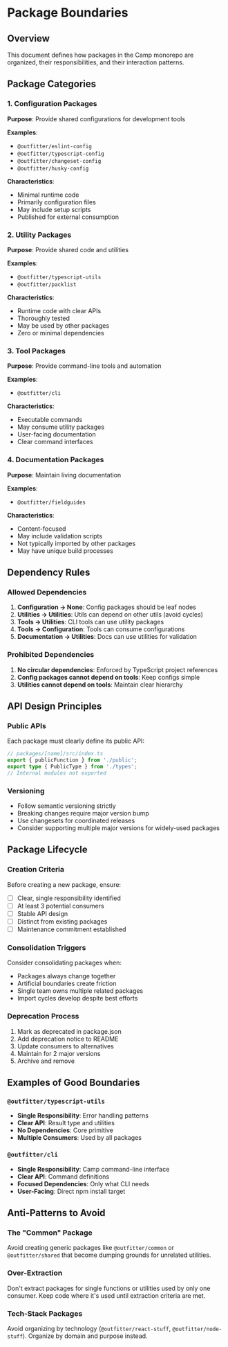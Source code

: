# Package Boundaries

## Overview

This document defines how packages in the Camp monorepo are organized, their
responsibilities, and their interaction patterns.

## Package Categories

### 1. Configuration Packages

**Purpose**: Provide shared configurations for development tools

**Examples**:
- `@outfitter/eslint-config`
- `@outfitter/typescript-config`  
- `@outfitter/changeset-config`
- `@outfitter/husky-config`

**Characteristics**:
- Minimal runtime code
- Primarily configuration files
- May include setup scripts
- Published for external consumption

### 2. Utility Packages

**Purpose**: Provide shared code and utilities

**Examples**:
- `@outfitter/typescript-utils`
- `@outfitter/packlist`

**Characteristics**:
- Runtime code with clear APIs
- Thoroughly tested
- May be used by other packages
- Zero or minimal dependencies

### 3. Tool Packages

**Purpose**: Provide command-line tools and automation

**Examples**:
- `@outfitter/cli`

**Characteristics**:
- Executable commands
- May consume utility packages
- User-facing documentation
- Clear command interfaces

### 4. Documentation Packages

**Purpose**: Maintain living documentation

**Examples**:
- `@outfitter/fieldguides`

**Characteristics**:
- Content-focused
- May include validation scripts
- Not typically imported by other packages
- May have unique build processes

## Dependency Rules

### Allowed Dependencies

1. **Configuration → None**: Config packages should be leaf nodes
2. **Utilities → Utilities**: Utils can depend on other utils (avoid cycles)
3. **Tools → Utilities**: CLI tools can use utility packages
4. **Tools → Configuration**: Tools can consume configurations
5. **Documentation → Utilities**: Docs can use utilities for validation

### Prohibited Dependencies

1. **No circular dependencies**: Enforced by TypeScript project references
2. **Config packages cannot depend on tools**: Keep configs simple
3. **Utilities cannot depend on tools**: Maintain clear hierarchy

## API Design Principles

### Public APIs

Each package must clearly define its public API:

```typescript
// packages/[name]/src/index.ts
export { publicFunction } from './public';
export type { PublicType } from './types';
// Internal modules not exported
```

### Versioning

- Follow semantic versioning strictly
- Breaking changes require major version bump
- Use changesets for coordinated releases
- Consider supporting multiple major versions for widely-used packages

## Package Lifecycle

### Creation Criteria

Before creating a new package, ensure:
- [ ] Clear, single responsibility identified
- [ ] At least 3 potential consumers
- [ ] Stable API design
- [ ] Distinct from existing packages
- [ ] Maintenance commitment established

### Consolidation Triggers

Consider consolidating packages when:
- Packages always change together
- Artificial boundaries create friction
- Single team owns multiple related packages
- Import cycles develop despite best efforts

### Deprecation Process

1. Mark as deprecated in package.json
2. Add deprecation notice to README
3. Update consumers to alternatives
4. Maintain for 2 major versions
5. Archive and remove

## Examples of Good Boundaries

### `@outfitter/typescript-utils`
- **Single Responsibility**: Error handling patterns
- **Clear API**: Result type and utilities
- **No Dependencies**: Core primitive
- **Multiple Consumers**: Used by all packages

### `@outfitter/cli`
- **Single Responsibility**: Camp command-line interface
- **Clear API**: Command definitions
- **Focused Dependencies**: Only what CLI needs
- **User-Facing**: Direct npm install target

## Anti-Patterns to Avoid

### The "Common" Package
Avoid creating generic packages like `@outfitter/common` or `@outfitter/shared`
that become dumping grounds for unrelated utilities.

### Over-Extraction
Don't extract packages for single functions or utilities used by only one consumer.
Keep code where it's used until extraction criteria are met.

### Tech-Stack Packages
Avoid organizing by technology (`@outfitter/react-stuff`, `@outfitter/node-stuff`).
Organize by domain and purpose instead.